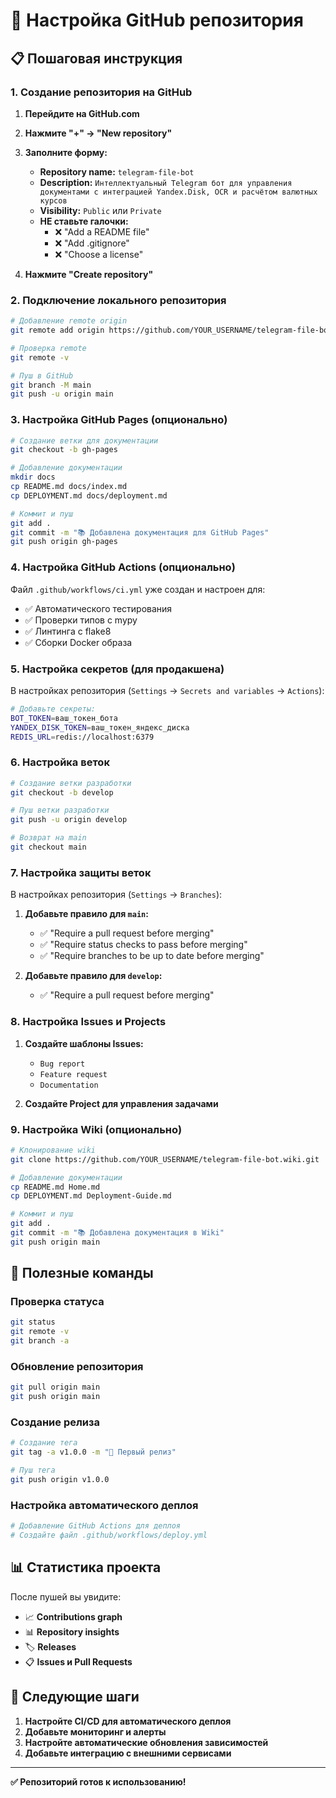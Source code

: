 # 🚀 Настройка GitHub репозитория

## 📋 Пошаговая инструкция

### 1. Создание репозитория на GitHub

1. **Перейдите на GitHub.com**
2. **Нажмите "+" → "New repository"**
3. **Заполните форму:**
   - **Repository name:** `telegram-file-bot`
   - **Description:** `Интеллектуальный Telegram бот для управления документами с интеграцией Yandex.Disk, OCR и расчётом валютных курсов`
   - **Visibility:** `Public` или `Private`
   - **НЕ ставьте галочки:**
     - ❌ "Add a README file"
     - ❌ "Add .gitignore"
     - ❌ "Choose a license"

4. **Нажмите "Create repository"**

### 2. Подключение локального репозитория

```bash
# Добавление remote origin
git remote add origin https://github.com/YOUR_USERNAME/telegram-file-bot.git

# Проверка remote
git remote -v

# Пуш в GitHub
git branch -M main
git push -u origin main
```

### 3. Настройка GitHub Pages (опционально)

```bash
# Создание ветки для документации
git checkout -b gh-pages

# Добавление документации
mkdir docs
cp README.md docs/index.md
cp DEPLOYMENT.md docs/deployment.md

# Коммит и пуш
git add .
git commit -m "📚 Добавлена документация для GitHub Pages"
git push origin gh-pages
```

### 4. Настройка GitHub Actions (опционально)

Файл `.github/workflows/ci.yml` уже создан и настроен для:
- ✅ Автоматического тестирования
- ✅ Проверки типов с mypy
- ✅ Линтинга с flake8
- ✅ Сборки Docker образа

### 5. Настройка секретов (для продакшена)

В настройках репозитория (`Settings` → `Secrets and variables` → `Actions`):

```bash
# Добавьте секреты:
BOT_TOKEN=ваш_токен_бота
YANDEX_DISK_TOKEN=ваш_токен_яндекс_диска
REDIS_URL=redis://localhost:6379
```

### 6. Настройка веток

```bash
# Создание ветки разработки
git checkout -b develop

# Пуш ветки разработки
git push -u origin develop

# Возврат на main
git checkout main
```

### 7. Настройка защиты веток

В настройках репозитория (`Settings` → `Branches`):

1. **Добавьте правило для `main`:**
   - ✅ "Require a pull request before merging"
   - ✅ "Require status checks to pass before merging"
   - ✅ "Require branches to be up to date before merging"

2. **Добавьте правило для `develop`:**
   - ✅ "Require a pull request before merging"

### 8. Настройка Issues и Projects

1. **Создайте шаблоны Issues:**
   - `Bug report`
   - `Feature request`
   - `Documentation`

2. **Создайте Project для управления задачами**

### 9. Настройка Wiki (опционально)

```bash
# Клонирование wiki
git clone https://github.com/YOUR_USERNAME/telegram-file-bot.wiki.git

# Добавление документации
cp README.md Home.md
cp DEPLOYMENT.md Deployment-Guide.md

# Коммит и пуш
git add .
git commit -m "📚 Добавлена документация в Wiki"
git push origin main
```

## 🔧 Полезные команды

### Проверка статуса
```bash
git status
git remote -v
git branch -a
```

### Обновление репозитория
```bash
git pull origin main
git push origin main
```

### Создание релиза
```bash
# Создание тега
git tag -a v1.0.0 -m "🎉 Первый релиз"

# Пуш тега
git push origin v1.0.0
```

### Настройка автоматического деплоя
```bash
# Добавление GitHub Actions для деплоя
# Создайте файл .github/workflows/deploy.yml
```

## 📊 Статистика проекта

После пушей вы увидите:
- 📈 **Contributions graph**
- 📊 **Repository insights**
- 🏷️ **Releases**
- 📋 **Issues и Pull Requests**

## 🎯 Следующие шаги

1. **Настройте CI/CD для автоматического деплоя**
2. **Добавьте мониторинг и алерты**
3. **Настройте автоматические обновления зависимостей**
4. **Добавьте интеграцию с внешними сервисами**

---

**✅ Репозиторий готов к использованию!** 